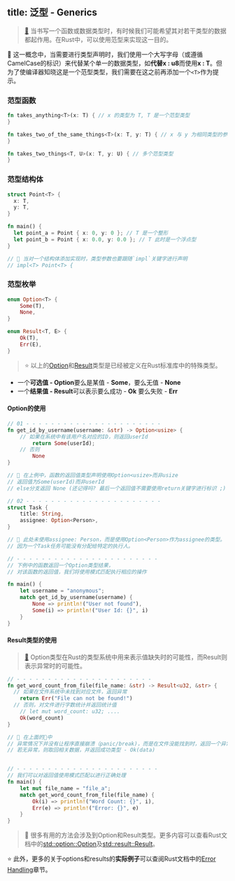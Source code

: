 title: 泛型 - Generics
---

> [📖](https://doc.rust-lang.org/beta/book/first-edition/generics.html) 当书写一个函数或数据类型时，有时候我们可能希望其对若干类型的数据都起作用。在Rust中，可以使用范型来实现这一目的。

💭 这一概念中，当需要进行类型声明时，我们使用一个大写字母（或遵循CamelCase的标识）来代替某个单一的数据类型，如**代替x : u8**而使用**x : T**。但为了使编译器知晓这是一个范型类型，我们需要在这之前再添加一个`<T>`作为提示。

### 范型函数

```rust
fn takes_anything<T>(x: T) { // x 的类型为 T, T 是一个范型类型
}

fn takes_two_of_the_same_things<T>(x: T, y: T) { // x 与 y 为相同类型的参数
}

fn takes_two_things<T, U>(x: T, y: U) { // 多个范型类型
}
```

### 范型结构体

```rust
struct Point<T> {
  x: T,
  y: T,
}

fn main() {
  let point_a = Point { x: 0, y: 0 }; // T 是一个整形
  let point_b = Point { x: 0.0, y: 0.0 }; // T 此时是一个浮点型
}

// 🔎 当对一个结构体添加实现时，类型参数也要跟随`impl`关键字进行声明
// impl<T> Point<T> {
```

### 范型枚举

```rust
enum Option<T> {
    Some(T),
    None,
}

enum Result<T, E> {
    Ok(T),
    Err(E),
}
```

> ⭐️ 以上的[Option](https://doc.rust-lang.org/std/option/index.html)和[Result](https://doc.rust-lang.org/std/result/index.html)类型是已经被定义在Rust标准库中的特殊类型。
  * 一个**可选值 - Option**要么是某值 - **Some**，要么无值 - **None**
  * 一个**结果值 - Result**可以表示要么成功 - **Ok** 要么失败 - **Err**

 #### Option的使用
 
```rust
// 01 - - - - - - - - - - - - - - - - - - - - - -
fn get_id_by_username(username: &str) -> Option<usize> {
    // 如果在系统中有该用户名对应的ID，则返回userId
        return Some(userId);
    // 否则
        None
}

// 💭 在上例中，函数的返回值类型声明使用Option<usize>而非usize
// 返回值为Some(userId)而非userId
// else分支返回 None (还记得吗? 最后一个返回值不需要使用return关键字进行标识 ;)

// 02 - - - - - - - - - - - - - - - - - - - - - -
struct Task {
    title: String,
    assignee: Option<Person>,
}

// 💭 此处未使用assignee: Person，而是使用Option<Person>作为assignee的类型。
// 因为一个Task任务可能没有分配给特定的执行人。

// - - - - - - - - - - - - - - - - - - - - - - -
// 下例中的函数返回一个Option类型结果，
// 对该函数的返回值，我们将使用模式匹配执行相应的操作

fn main() {
    let username = "anonymous";
    match get_id_by_username(username) {
        None => println!("User not found"),
        Some(i) => println!("User Id: {}", i)
    }
}
```

 #### Result类型的使用
 
> [📖](https://doc.rust-lang.org/book/first-edition/error-handling.html) Option类型在Rust的类型系统中用来表示值缺失时的可能性，而Result则表示异常时的可能性。

```rust
// - - - - - - - - - - - - - - - - - - - - - -
fn get_word_count_from_file(file_name: &str) -> Result<u32, &str> {
  // 如果在文件系统中未找到对应文件，返回异常
    return Err("File can not be found!")
  // 否则，对文件进行字数统计并返回统计值
    // let mut word_count: u32; ....
    Ok(word_count)
}

// 💭 在上面的🌰中
// 异常情况下并没有让程序直接崩溃（panic/break)，而是在文件没能找到时，返回一个异常类型 - Err(something)
// 若无异常，则取回相关数据，并返回成功类型 - Ok(data)


// - - - - - - - - - - - - - - - - - - - - - - -
// 我们可以对返回值使用模式匹配以进行正确处理
fn main() {
    let mut file_name = "file_a";
    match get_word_count_from_file(file_name) {
        Ok(i) => println!("Word Count: {}", i),
        Err(e) => println!("Error: {}", e)
    }
}
```


> 🔎 很多有用的方法会涉及到Option和Result类型。更多内容可以查看Rust文档中的[std::option::Option](https://doc.rust-lang.org/std/option/enum.Option.html)及[std::result::Result](https://doc.rust-lang.org/std/result/enum.Result.html)。

⭐️ 此外，更多的关于options和results的**实际例子**可以查阅Rust文档中的[Error Handling](https://doc.rust-lang.org/book/first-edition/error-handling.html)章节。
